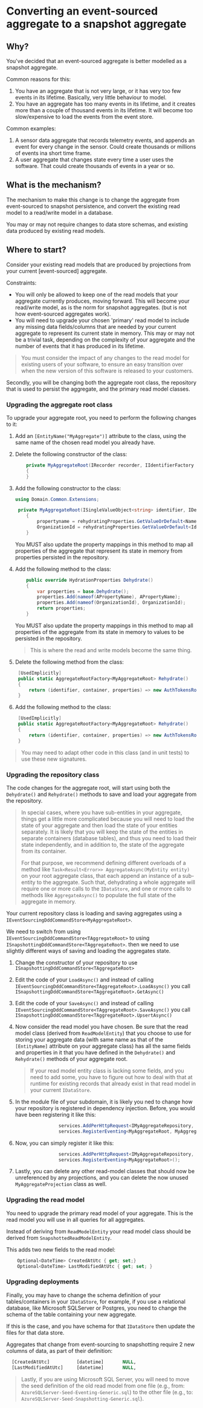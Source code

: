 # Converting an event-sourced aggregate to a snapshot aggregate

## Why?

You've decided that an event-sourced aggregate is better modelled as a snapshot aggregate.

Common reasons for this:
1. You have an aggregate that is not very large, or it has very too few events in its lifetime. Basically, very little behaviour to model.
2. You have an aggregate has too many events in its lifetime, and it creates more than a couple of thousand events in its lifetime. It will become too slow/expensive to load the events from the event store.

Common examples:
1. A sensor data aggregate that records telemetry events, and appends an event for every change in the sensor. Could create thousands or millions of events ina short time frame.
2. A user aggregate that changes state every time a user uses the software. That could create thousands of events in a year or so.


## What is the mechanism?

The mechanism to make this change is to change the aggregate from event-sourced to snapshot persistence, and convert the existing read model to a read/write model in a database.

You may or may not require changes to data store schemas, and existing data produced by existing read models.

## Where to start?

Consider your existing read models that are produced by projections from your current \[event-sourced\] aggregate.

Constraints:
* You will only be allowed to keep one of the read models that your aggregate currently produces, moving forward. This will become your read/write model, as is the norm for snapshot aggregates. (but is not how event-sourced aggregates work).
* You will need to upgrade your chosen 'primary' read model to include any missing data fields/columns that are needed by your current aggregate to represent its current state in memory. This may or may not be a trivial task, depending on the complexity of your aggregate and the number of events that it has produced in its lifetime.

> You must consider the impact of any changes to the read model for existing users of your software, to ensure an easy transition over when the new version of this software is released to your customers.

Secondly, you will be changing both the aggregate root class, the repository that is used to persist the aggregate, and the primary read model classes.

### Upgrading the aggregate root class

To upgrade your aggregate root, you need to perform the following changes to it:

1. Add an `[EntityName("MyAggregate")]` attribute to the class, using the same name of the chosen read model you already have.

2. Delete the following constructor of the class:
   ```c#
       private MyAggregateRoot(IRecorder recorder, IIdentifierFactory idFactory, ISingleValueObject<string> identifier) : base( recorder, idFactory, identifier)
       {
       }
   ```

3. Add the following constructor to the class:

   ```c#
   using Domain.Common.Extensions;    
   
   	private MyAggregateRoot(ISingleValueObject<string> identifier, IDependencyContainer container, HydrationProperties rehydratingProperties) : base(identifier, container, rehydratingProperties)
       {
           propertyname = rehydratingProperties.GetValueOrDefault<Name>(nameof(propertyname));
           OrganizationId = rehydratingProperties.GetValueOrDefault<Identifier>(nameof(OrganizationId));
       }
   ```

   You MUST also update the property mappings in this method to map all properties of the aggregate that represent its state in memory from properties persisted in the repository.

4. Add the following method to the class:

   ```c#
       public override HydrationProperties Dehydrate()
       {
           var properties = base.Dehydrate();
           properties.Add(nameof(APropertyName), APropertyName);
           properties.Add(nameof(OrganizationId), OrganizationId);
           return properties;
       }
   ```

   You MUST also update the property mappings in this method to map all properties of the aggregate from its state in memory to values to be persisted in the repository.

   > This is where the read and write models become the same thing.

5. Delete the following method from the class:

   ```c#
    [UsedImplicitly]
    public static AggregateRootFactory<MyAggregateRoot> Rehydrate()
    {
        return (identifier, container, properties) => new AuthTokensRootRoot(container.GetRequiredService<IRecorder>(), container.GetRequiredService<IIdentifierFactory>(), identifier);
    }
   ```

6. Add the following method to the class:
   ```c#
    [UsedImplicitly]
    public static AggregateRootFactory<MyAggregateRoot> Rehydrate()
    {
        return (identifier, container, properties) => new AuthTokensRootRoot(identifier, container, properties);
    }
   ```

> You may need to adapt other code in this class (and in unit tests) to use these new signatures.


### Upgrading the repository class

The code changes for the aggregate root, will start using both the `Dehydrate()` and `Rehydrate()` methods to save and load your aggregate from the repository.

> In special cases, where you have sub-entities in your aggregate, things get a little more complicated because you will need to load the state of your aggregate and then load the state of your entities separately. It is likely that you will keep the state of the entities in separate containers (database tables), and thus you need to load their state independently, and in addition to, the state of the aggregate from its container. 
>
> For that purpose, we recommend defining different overloads of a method like `Task<Result<Error>> AggregateAsync(MyEntity entity)` on your root aggregate class, that each append an instance of a sub-entity to the aggregate. Such that, dehydrating a whole aggregate will require one or more calls to the `IDataStore`, and one or more calls to methods like `AggregateAsync()` to populate the full state of the aggregate in memory.

Your current repository class is loading and saving aggregates using a `IEventSourcingDddCommandStore<MyAggregateRoot>`.

We need to switch from using `IEventSourcingDddCommandStore<TAggregateRoot>` to using `ISnapshottingDddCommandStore<TAggregateRoot>`. then we need to use slightly different ways of saving and loading the aggregates state.

1. Change the constructor of your repository to use `ISnapshottingDddCommandStore<TAggregateRoot>`

2. Edit the code of your `LoadAsync()` and instead of calling `IEventSourcingDddCommandStore<TAggregateRoot>.LoadAsync()` you call `ISnapshottingDddCommandStore<TAggregateRoot>.GetAsync()`

3. Edit the code of your `SaveAsync()` and instead of calling `IEventSourcingDddCommandStore<TAggregateRoot>.SaveAsync()` you call `ISnapshottingDddCommandStore<TAggregateRoot>.UpsertAsync()`

4. Now consider the read model you have chosen. Be sure that the read model class (derived from `ReadModelEntity`) that you choose to use for storing your aggregate data (with same name as that of the `[EntityName]` attribute on your aggregate class) has all the same fields and properties in it that you have defined in the `Dehydrate()` and `Rehydrate()` methods of your aggregate root.

   > If your read model entity class is lacking some fields, and you need to add some, you have to figure out how to deal with that at runtime for existing records that already exist in that read model in your current `IDataStore`. 

5. In the module file of your subdomain, it is likely you ned to change how your repository is registered in dependency injection. Before, you would have been registering it like this:

   ```c#
                   services.AddPerHttpRequest<IMyAggregateRepository, MyAggregateRepository>();
                   services.RegisterEventing<MyAggregateRoot, MyAggregateProjection>();
   ```

6. Now, you can simply register it like this:

   ```c#
                   services.AddPerHttpRequest<IMyAggregateRepository, MyAggregateRepository>();
                   services.RegisterEventing<MyAggregateRoot>();
   ```

7. Lastly, you can delete any other read-model classes that should now be unreferenced by any projections, and you can delete the now unused `MyAggregateProjection` class as well.

### Upgrading the read model

You need to upgrade the primary read model of your aggregate. This is the read model you will use in all queries for all aggregates.

Instead of deriving from `ReadModelEntity` your read model class should be derived from `SnapshottedReadModelEntity`.

This adds two new fields to the read model:

```c#
    Optional<DateTime> CreatedAtUtc { get; set;}
    Optional<DateTime> LastModifiedAtUtc { get; set; }
```

### Upgrading deployments

Finally, you may have to change the schema definition of your tables/containers in your `IDataStore`, for example, if you use a relational database, like Microsoft SQLServer or Postgres, you need to change the schema of the table containing your new aggregate.

If this is the case, and you have schema for that `IDataStore` then update the files for that data store.

Aggregates that change from event-sourcing to snapshotting require 2 new columns of data, as part of their definition:

```sql
  [CreatedAtUtc]          [datetime]       NULL,
  [LastModifiedAtUtc]     [datetime]       NULL,
```

> Lastly, if you are using Microsoft SQL Server, you will need to move the seed definition of the old read model from one file (e.g., from: `AzureSQLServer-Seed-Eventing-Generic.sql`) to the other file (e.g., to: `AzureSQLServer-Seed-Snapshotting-Generic.sql`). 

